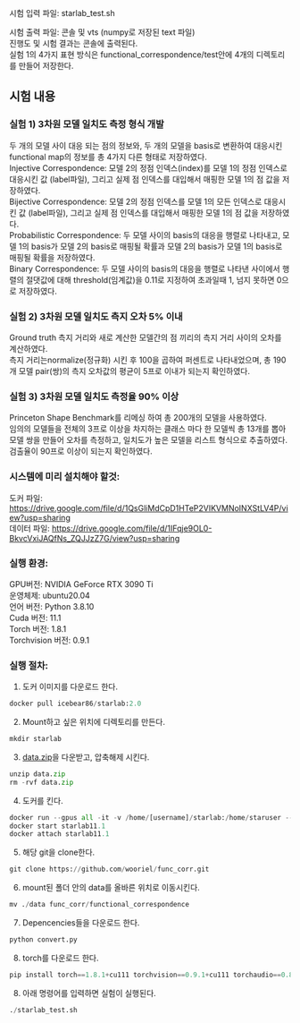 시험 입력 파일: starlab_test.sh

시험 출력 파일: 콘솔 및 vts (numpy로 저장된 text 파일)\
진행도 및 시험 결과는 콘솔에 출력된다.\
실험 1의 4가지 표현 방식은 functional_correspondence/test안에 4개의 디렉토리를 만들어 저장한다.

## 시험 내용
### 실험 1) 3차원 모델 일치도 측정 형식 개발
두 개의 모델 사이 대응 되는 점의 정보와, 두 개의 모델을 basis로 변환하여 대응시킨 functional map의 정보를 총 4가지 다른 형태로 저장하였다.\
Injective Correspondence: 모델 2의 정점 인덱스(index)를 모델 1의 정점 인덱스로 대응시킨 값 (label파일), 그리고 실제 점 인덱스를 대입해서 매핑한 모델 1의 점 값을 저장하였다.\
Bijective Correspondence: 모델 2의 정점 인덱스를 모델 1의 모든 인덱스로 대응시킨 값 (label파일), 그리고 실제 점 인덱스를 대입해서 매핑한 모델 1의 점 값을 저장하였다.\
Probabilistic Correspondence: 두 모델 사이의 basis의 대응을 행렬로 나타내고, 모델 1의 basis가 모델 2의 basis로 매핑될 확률과 모델 2의 basis가 모델 1의 basis로 매핑될 확률을 저장하였다.\
Binary Correspondence: 두 모델 사이의 basis의 대응을 행렬로 나타낸 사이에서 행렬의 절댓값에 대해 threshold(임계값)을 0.11로 지정하여 초과일때 1, 넘지 못하면 0으로 저장하였다.

### 실험 2) 3차원 모델 일치도 측지 오차 5% 이내
Ground truth 측지 거리와 새로 계산한 모델간의 점 끼리의 측지 거리 사이의 오차를 계산하였다.\
측지 거리는normalize(정규화) 시킨 후 100을 곱하여 퍼센트로 나타내었으며, 총 190개 모델 pair(쌍)의 측지 오차값의 평균이 5프로 이내가 되는지 확인하였다.

### 실험 3) 3차원 모델 일치도 측정율 90% 이상
Princeton Shape Benchmark를 리메싱 하여 총 200개의 모델을 사용하였다.\
임의의 모델들을 전체의 3프로 이상을 차지하는 클래스 마다 한 모델씩 총 13개를 뽑아 모델 쌍을 만들어 오차를 측정하고, 일치도가 높은 모델을 리스트 형식으로 추출하였다.\
검출율이 90프로 이상이 되는지 확인하였다.

### 시스템에 미리 설치해야 할것:
도커 파일: https://drive.google.com/file/d/1QsGliMdCpD1HTeP2VIKVMNoINXStLV4P/view?usp=sharing \
데이터 파일: https://drive.google.com/file/d/1IFqje9OL0-BkvcVxiJAQfNs_ZQJJzZ7G/view?usp=sharing

### 실행 환경:
GPU버전: NVIDIA GeForce RTX 3090 Ti\
운영체제: ubuntu20.04\
언어 버전: Python 3.8.10\
Cuda 버전: 11.1\
Torch 버전: 1.8.1\
Torchvision 버전: 0.9.1

### 실행 절차:
1. 도커 이미지를 다운로드 한다.
```python
docker pull icebear86/starlab:2.0
```

2. Mount하고 싶은 위치에 디렉토리를 만든다.
```python
mkdir starlab
```

3. [data.zip](https://drive.google.com/file/d/1IFqje9OL0-BkvcVxiJAQfNs_ZQJJzZ7G/view?usp=sharing)을 다운받고, 압축해제 시킨다.
```python
unzip data.zip
rm -rvf data.zip
```

4. 도커를 킨다.
```python
docker run --gpus all -it -v /home/[username]/starlab:/home/staruser --name starlab11.1 icebear86/starlab:2.0
docker start starlab11.1
docker attach starlab11.1
```

5. 해당 git을 clone한다.
```python
git clone https://github.com/wooriel/func_corr.git
```

6. mount된 폴더 안의 data를 올바른 위치로 이동시킨다.
```python
mv ./data func_corr/functional_correspondence
```

7. Depencencies들을 다운로드 한다.
```python
python convert.py
```

8. torch를 다운로드 한다.
```python
pip install torch==1.8.1+cu111 torchvision==0.9.1+cu111 torchaudio==0.8.1 -f https://download.pytorch.org/whl/torch_stable.html
```

8. 아래 명령어를 입력하면 실험이 실행된다.
```python
./starlab_test.sh
```